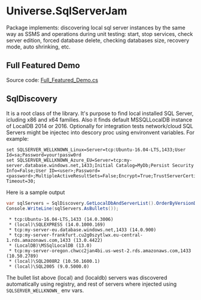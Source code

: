 # Universe.SqlServerJam
Package implements: discovering local sql server instances by the same way as SSMS and operations during unit testing: start, stop services, check server edition, forced database delete, checking databases size, recovery mode, auto shrinking, etc.

## Full Featured Demo
Source code: [Full_Featured_Demo.cs](https://github.com/devizer/Universe.SqlServerJam/blob/master/Universe.SqlServerJam/Universe.SqlServerJam.Tests/Full_Featured_Demo.cs)

## SqlDiscovery
It is a root class of the library.
It's purpose to find local installed SQL Server, icluding x86 and x64 families.
Also it finds default MSSQLLocalDB instance of LocalDB 2014 or 2016.
Optionally for integration tests network/cloud SQL Servers might be injectec into descory proc using environvent variables. For example:
```
set SQLSERVER_WELLKNOWN_Linux=Server=tcp:Ubuntu-16.04-LTS,1433;User Id=sa;Password=your!passw0rd
set SQLSERVER_WELLKNOWN_Azure_EU=Server=tcp:my-server.database.windows.net,1433;Initial Catalog=MyDb;Persist Security Info=False;User ID=<user>;Password=<password>;MultipleActiveResultSets=False;Encrypt=True;TrustServerCertificate=False;Connection Timeout=30;
```

Here is a sample output
```cs
var sqlServers = SqlDiscovery.GetLocalDbAndServerList().OrderByVersionDesc().ToList();
Console.WriteLine(sqlServers.AsBullets());
```

```
 * tcp:Ubuntu-16.04-LTS,1433 (14.0.3006)
 * (local)\SQLEXPRESS (14.0.1000.169)
 * tcp:my-server-eu.database.windows.net,1433 (14.0.900)
 * tcp:my-server-frankfurt.cu2g0szytlwx.eu-central-1.rds.amazonaws.com,1433 (13.0.4422)
 * (LocalDB)\MSSqlLocalDB (13.0)
 * tcp:my-server-oregon.chwcc2jan4bi.us-west-2.rds.amazonaws.com,1433 (10.50.2789)
 * (local)\SQL2008R2 (10.50.1600.1)
 * (local)\SQL2005 (9.0.5000.0)
```

The bullet list above (local) and (localdb) servers was discovered automatically using registry, and rest of servers where injected using `SQLSERVER_WELLKNOWN_` env vars.


